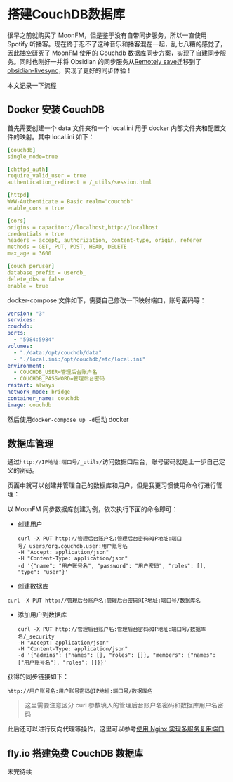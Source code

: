 # 搭建CouchDB数据库

很早之前就购买了 MoonFM，但是鉴于没有自带同步服务，所以一直使用 Spotify 听播客。现在终于忍不了这种音乐和播客混在一起，乱七八糟的感觉了，因此抽空研究了 MoonFM 使用的 Couchdb 数据库同步方案，实现了自建同步服务。同时也刚好一并将 Obsidian 的同步服务从[Remotely save](https://github.com/remotely-save/remotely-save)迁移到了[obsidian-livesync](https://github.com/vrtmrz/obsidian-livesync)，实现了更好的同步体验！

本文记录一下流程

## Docker 安装 CouchDB

首先需要创建一个 data 文件夹和一个 local.ini 用于 docker 内部文件夹和配置文件的映射。其中 local.ini 如下：

```yaml
[couchdb]
single_node=true

[chttpd_auth]
require_valid_user = true
authentication_redirect = /_utils/session.html

[httpd]
WWW-Authenticate = Basic realm="couchdb"
enable_cors = true

[cors]
origins = capacitor://localhost,http://localhost
credentials = true
headers = accept, authorization, content-type, origin, referer
methods = GET, PUT, POST, HEAD, DELETE
max_age = 3600

[couch_peruser]
database_prefix = userdb_
delete_dbs = false
enable = true

```

docker-compose 文件如下，需要自己修改一下映射端口，账号密码等：

```yaml
version: "3"
services:
couchdb:
ports:
  - "5984:5984"
volumes:
  - "./data:/opt/couchdb/data"
  - "./local.ini:/opt/couchdb/etc/local.ini"
environment:
  - COUCHDB_USER=管理后台账户名
  - COUCHDB_PASSWORD=管理后台密码
restart: always
network_mode: bridge
container_name: couchdb
image: couchdb
```

然后使用`docker-compose up -d`启动 docker

## 数据库管理

通过`http://IP地址:端口号/_utils/`访问数据口后台，账号密码就是上一步自己定义的密码。

页面中就可以创建并管理自己的数据库和用户，但是我更习惯使用命令行进行管理：

以 MoonFM 同步数据库创建为例，依次执行下面的命令即可：

- 创建用户

  ```
  curl -X PUT http://管理后台账户名:管理后台密码@IP地址:端口号/_users/org.couchdb.user:用户账号名
  -H "Accept: application/json"
  -H "Content-Type: application/json"
  -d '{"name": "用户账号名", "password": "用户密码", "roles": [], "type": "user"}'
  ```
- 创建数据库

```
curl -X PUT http://管理后台账户名:管理后台密码@IP地址:端口号/数据库名
```

- 添加用户到数据库

  ```
  curl -X PUT http://管理后台账户名:管理后台密码@IP地址:端口号/数据库名/_security
  -H "Accept: application/json"
  -H "Content-Type: application/json"
  -d '{"admins": {"names": [], "roles": []}, "members": {"names": ["用户账号名"], "roles": []}}'
  ```

获得的同步链接如下：

```
http://用户账号名:用户账号密码@IP地址:端口号/数据库名
```

> 这里需要注意区分 curl 参数填入的管理后台账户名密码和数据库用户名密码

此后还可以进行反向代理等操作，这里可以参考[使用 Nginx 实现多服务复用端口](https://www.techkoala.net/nginx_port_reuse/)

## fly.io 搭建免费 CouchDB 数据库

未完待续

